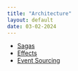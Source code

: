 ```yaml
---
title: "Architecture"
layout: default
date: 03-02-2024
---
```


- [Sagas](/notes/software/architecture/sagas)
- [Effects](/notes/software/architecture/effects)
- [Event Sourcing](/blog/2022-07-24/what-is-event-sourcing)